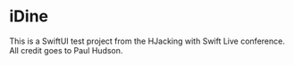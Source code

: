 # iDine

This is a SwiftUI test project from the HJacking with Swift Live conference.
All credit goes to Paul Hudson.
